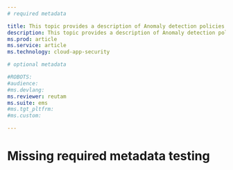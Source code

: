 ```yaml
---
# required metadata

title: This topic provides a description of Anomaly detection policies | Microsoft Docs
description: This topic provides a description of Anomaly detection policies and provides reference informati on about the building blocks of an anomaly detection policy.
ms.prod: article
ms.service: article
ms.technology: cloud-app-security

# optional metadata

#ROBOTS:
#audience:
#ms.devlang:
ms.reviewer: reutam
ms.suite: ems
#ms.tgt_pltfrm:
#ms.custom:

---
```


# Missing required metadata testing
